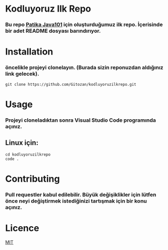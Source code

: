 # Kodluyoruz Ilk Repo

### Bu repo [Patika Java101](https://www.kodluyoruz.org/kodla-donusturelim) için oluşturduğumuz ilk repo. İçerisinde bir adet README dosyası barındırıyor.


# Installation
### öncelikle projeyi clonelayın. (Burada sizin reponuzdan aldığınız link gelecek).

```
git clone https://github.com/Gitozan/kodluyoruzilkrepo.git
```
# Usage
### Projeyi cloneladıktan sonra Visual Studio Code programında açınız.

## Linux için:
```
cd kodluyoruzilkrepo
code .
```
# Contributing
### Pull requestler kabul edilebilir. Büyük değişiklikler için lütfen önce neyi değiştirmek istediğinizi tartışmak için bir konu açınız.
# Licence
[MIT](https://choosealicense.com/non-software/)
